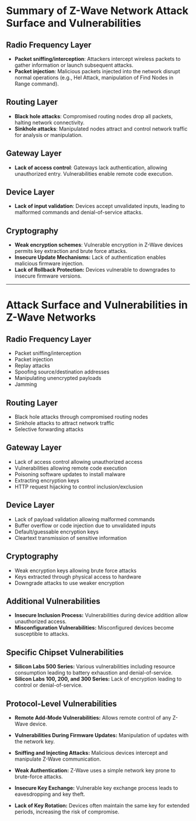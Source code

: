 
# Summary of Z-Wave Network Attack Surface and Vulnerabilities

## Radio Frequency Layer

- **Packet sniffing/interception**: Attackers intercept wireless packets to gather information or launch subsequent attacks.
- **Packet injection**: Malicious packets injected into the network disrupt normal operations (e.g., Hel Attack, manipulation of Find Nodes in Range command).

## Routing Layer

- **Black hole attacks**: Compromised routing nodes drop all packets, halting network connectivity.
- **Sinkhole attacks**: Manipulated nodes attract and control network traffic for analysis or manipulation.

## Gateway Layer

- **Lack of access control**: Gateways lack authentication, allowing unauthorized entry. Vulnerabilities enable remote code execution.
  
## Device Layer

- **Lack of input validation**: Devices accept unvalidated inputs, leading to malformed commands and denial-of-service attacks.

## Cryptography

- **Weak encryption schemes**: Vulnerable encryption in Z-Wave devices permits key extraction and brute force attacks.
- **Insecure Update Mechanisms:** Lack of authentication enables malicious firmware injection.
- **Lack of Rollback Protection:** Devices vulnerable to downgrades to insecure firmware versions.

---

# Attack Surface and Vulnerabilities in Z-Wave Networks

## Radio Frequency Layer
- Packet sniffing/interception
- Packet injection
- Replay attacks
- Spoofing source/destination addresses
- Manipulating unencrypted payloads
- Jamming

## Routing Layer 
- Black hole attacks through compromised routing nodes
- Sinkhole attacks to attract network traffic
- Selective forwarding attacks

## Gateway Layer
- Lack of access control allowing unauthorized access
- Vulnerabilities allowing remote code execution
- Poisoning software updates to install malware
- Extracting encryption keys
- HTTP request hijacking to control inclusion/exclusion

## Device Layer
- Lack of payload validation allowing malformed commands
- Buffer overflow or code injection due to unvalidated inputs
- Default/guessable encryption keys
- Cleartext transmission of sensitive information

## Cryptography
- Weak encryption keys allowing brute force attacks
- Keys extracted through physical access to hardware
- Downgrade attacks to use weaker encryption

## Additional Vulnerabilities

- **Insecure Inclusion Process:** Vulnerabilities during device addition allow unauthorized access.
- **Misconfiguration Vulnerabilities:** Misconfigured devices become susceptible to attacks.

## Specific Chipset Vulnerabilities

- **Silicon Labs 500 Series:** Various vulnerabilities including resource consumption leading to battery exhaustion and denial-of-service.
- **Silicon Labs 100, 200, and 300 Series:** Lack of encryption leading to control or denial-of-service.

## Protocol-Level Vulnerabilities

- **Remote Add-Mode Vulnerabilities:** Allows remote control of any Z-Wave device.
- **Vulnerabilities During Firmware Updates:** Manipulation of updates with the network key.
- **Sniffing and Injecting Attacks:** Malicious devices intercept and manipulate Z-Wave communication.

- **Weak Authentication:** Z-Wave uses a simple network key prone to brute-force attacks.
- **Insecure Key Exchange:** Vulnerable key exchange process leads to eavesdropping and key theft.
- **Lack of Key Rotation:** Devices often maintain the same key for extended periods, increasing the risk of compromise.
